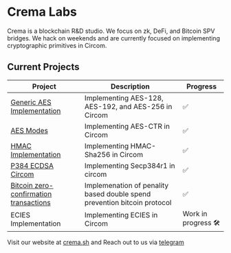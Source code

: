 # Crema Labs

Crema is a blockchain R&D studio. We focus on zk, DeFi, and Bitcoin SPV bridges. We hack on weekends and are currently focused on implementing cryptographic primitives in Circom.

## Current Projects

| Project                      | Description                                         | Progress           |
|------------------------------|-----------------------------------------------------|--------------------|
| [Generic AES Implementation](https://github.com/crema-labs/aes-circom)   | Implementing AES-128, AES-192, and AES-256 in Circom|  ✅                |
| [AES Modes](https://github.com/crema-labs/aes-circom/blob/main/circuits/ctr.circom)   | Implementing AES-CTR in Circom|  ✅                |
| [HMAC Implementation](https://github.com/crema-labs/hmac-circom)   | Implementing HMAC-Sha256 in Circom|  ✅                 |
| [P384 ECDSA Circom](https://github.com/crema-labs/ecdsa-p384-circom)         | Implementing Secp384r1 in circom                         | ✅|
| [Bitcoin zero-confirmation transactions](https://github.com/crema-labs/PurrSettle) | Implemenation of penality based double spend prevention bitcoin protocol| ✅|
| ECIES Implementation         | Implementing ECIES in Circom                        | Work in progress 🛠️|


Visit our website at [crema.sh](https://crema.sh) and Reach out to us via [telegram](https://t.me/cremalabs)


